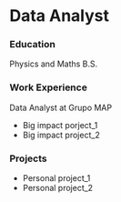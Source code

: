 # Data Analyst

### Education 
Physics and Maths B.S.

### Work Experience
Data Analyst at Grupo MAP
- Big impact porject_1
- Big impact project_2

### Projects
- Personal project_1
- Personal project_2
